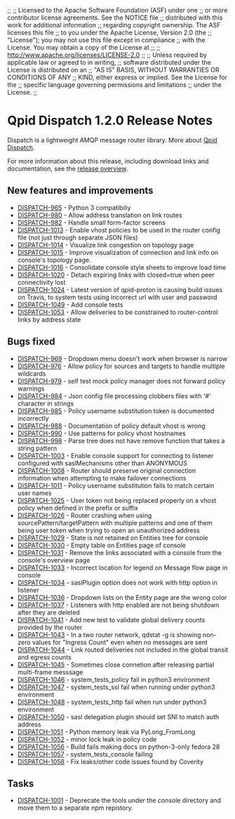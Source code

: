 ;;
;; Licensed to the Apache Software Foundation (ASF) under one
;; or more contributor license agreements.  See the NOTICE file
;; distributed with this work for additional information
;; regarding copyright ownership.  The ASF licenses this file
;; to you under the Apache License, Version 2.0 (the
;; "License"); you may not use this file except in compliance
;; with the License.  You may obtain a copy of the License at
;; 
;;   http://www.apache.org/licenses/LICENSE-2.0
;; 
;; Unless required by applicable law or agreed to in writing,
;; software distributed under the License is distributed on an
;; "AS IS" BASIS, WITHOUT WARRANTIES OR CONDITIONS OF ANY
;; KIND, either express or implied.  See the License for the
;; specific language governing permissions and limitations
;; under the License.
;;

# Qpid Dispatch 1.2.0 Release Notes

Dispatch is a lightweight AMQP message router library. More about
[Qpid
Dispatch]({{site_url}}/components/dispatch-router/index.html).

For more information about this release, including download links and
documentation, see the [release overview](index.html).


## New features and improvements

 - [DISPATCH-965](https://issues.apache.org/jira/browse/DISPATCH-965) - Python 3 compatibiliy
 - [DISPATCH-980](https://issues.apache.org/jira/browse/DISPATCH-980) - Allow address translation on link routes
 - [DISPATCH-982](https://issues.apache.org/jira/browse/DISPATCH-982) - Handle small form-factor screens
 - [DISPATCH-1013](https://issues.apache.org/jira/browse/DISPATCH-1013) - Enable vhost policies to be used in the router config file (not just through separate JSON files)
 - [DISPATCH-1014](https://issues.apache.org/jira/browse/DISPATCH-1014) - Visualize link congestion on topology page
 - [DISPATCH-1015](https://issues.apache.org/jira/browse/DISPATCH-1015) - Improve visualization of connection and link info on console's topology page. 
 - [DISPATCH-1016](https://issues.apache.org/jira/browse/DISPATCH-1016) - Consolidate console style sheets to improve load time
 - [DISPATCH-1020](https://issues.apache.org/jira/browse/DISPATCH-1020) - Detach expiring links with closed=true when peer connectivity lost
 - [DISPATCH-1024](https://issues.apache.org/jira/browse/DISPATCH-1024) - Latest version of qpid-proton is causing build issues on Travis, to system tests using incorrect url with user and password
 - [DISPATCH-1049](https://issues.apache.org/jira/browse/DISPATCH-1049) - Add console tests
 - [DISPATCH-1053](https://issues.apache.org/jira/browse/DISPATCH-1053) - Allow deliveries to be constrained to router-control links by address state

## Bugs fixed

 - [DISPATCH-969](https://issues.apache.org/jira/browse/DISPATCH-969) - Dropdown menu doesn't work when browser is narrow
 - [DISPATCH-976](https://issues.apache.org/jira/browse/DISPATCH-976) - Allow policy for sources and targets to handle multiple wildcards
 - [DISPATCH-979](https://issues.apache.org/jira/browse/DISPATCH-979) - self test mock policy manager does not forward policy warnings
 - [DISPATCH-984](https://issues.apache.org/jira/browse/DISPATCH-984) - Json config file processing clobbers files with '#' character in strings
 - [DISPATCH-985](https://issues.apache.org/jira/browse/DISPATCH-985) - Policy username substitution token is documented incorrectly
 - [DISPATCH-988](https://issues.apache.org/jira/browse/DISPATCH-988) - Documentation of policy default vhost is wrong
 - [DISPATCH-990](https://issues.apache.org/jira/browse/DISPATCH-990) - Use patterns for policy vhost hostnames
 - [DISPATCH-998](https://issues.apache.org/jira/browse/DISPATCH-998) - Parse tree does not have remove function that takes a string pattern
 - [DISPATCH-1003](https://issues.apache.org/jira/browse/DISPATCH-1003) - Enable console support for connecting to listener configured with saslMechanisms other than ANONYMOUS
 - [DISPATCH-1008](https://issues.apache.org/jira/browse/DISPATCH-1008) - Router should preserve original connection information when attempting to make failover connections
 - [DISPATCH-1011](https://issues.apache.org/jira/browse/DISPATCH-1011) - Policy username substitution fails to match certain user names
 - [DISPATCH-1025](https://issues.apache.org/jira/browse/DISPATCH-1025) - User token not being replaced properly on a vhost policy when defined in the prefix or suffix
 - [DISPATCH-1026](https://issues.apache.org/jira/browse/DISPATCH-1026) - Router crashing when using sourcePattern/targetPattern with multiple patterns and one of them being user token when trying to open an unauthorized address
 - [DISPATCH-1029](https://issues.apache.org/jira/browse/DISPATCH-1029) - State is not retained on Entities tree for console
 - [DISPATCH-1030](https://issues.apache.org/jira/browse/DISPATCH-1030) - Empty table on Entities page of console
 - [DISPATCH-1031](https://issues.apache.org/jira/browse/DISPATCH-1031) - Remove the links associated with a console from the console's overview page
 - [DISPATCH-1033](https://issues.apache.org/jira/browse/DISPATCH-1033) - Incorrect location for legend on Message flow page in console
 - [DISPATCH-1034](https://issues.apache.org/jira/browse/DISPATCH-1034) - saslPlugin option does not work with http option in listener
 - [DISPATCH-1036](https://issues.apache.org/jira/browse/DISPATCH-1036) - Dropdown lists on the Entity page are the wrong color
 - [DISPATCH-1037](https://issues.apache.org/jira/browse/DISPATCH-1037) - Listeners with http enabled are not being shutdown after they are deleted
 - [DISPATCH-1041](https://issues.apache.org/jira/browse/DISPATCH-1041) - Add new test to validate global delivery counts provided by the router
 - [DISPATCH-1043](https://issues.apache.org/jira/browse/DISPATCH-1043) - In a two router network, qdstat -g is showing non-zero values for "Ingress Count" even when no messages are sent
 - [DISPATCH-1044](https://issues.apache.org/jira/browse/DISPATCH-1044) - Link routed deliveries not included in the global transit and egress counts
 - [DISPATCH-1045](https://issues.apache.org/jira/browse/DISPATCH-1045) - Sometimes close connetion after releasing partial multi-frame messsage
 - [DISPATCH-1046](https://issues.apache.org/jira/browse/DISPATCH-1046) - system_tests_policy fail in python3 environment
 - [DISPATCH-1047](https://issues.apache.org/jira/browse/DISPATCH-1047) - system_tests_ssl fail when running under python3 environment
 - [DISPATCH-1048](https://issues.apache.org/jira/browse/DISPATCH-1048) - system_tests_http fail when run under python3 environment
 - [DISPATCH-1050](https://issues.apache.org/jira/browse/DISPATCH-1050) - sasl delegation plugin should set SNI to match auth address
 - [DISPATCH-1051](https://issues.apache.org/jira/browse/DISPATCH-1051) - Python memory leak via PyLong_FromLong
 - [DISPATCH-1052](https://issues.apache.org/jira/browse/DISPATCH-1052) - minor lock leak in policy code
 - [DISPATCH-1056](https://issues.apache.org/jira/browse/DISPATCH-1056) - Build fails making docs on python-3-only fedora 28
 - [DISPATCH-1057](https://issues.apache.org/jira/browse/DISPATCH-1057) - system_tests_console failing 
 - [DISPATCH-1058](https://issues.apache.org/jira/browse/DISPATCH-1058) - Fix leaks/other code issues found by Coverity 

## Tasks

 - [DISPATCH-1001](https://issues.apache.org/jira/browse/DISPATCH-1001) - Deprecate the tools under the console directory and move them to a separate npm repistory.